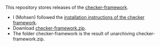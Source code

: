 This repository stores releases of the
[checker-framework](http://types.cs.washington.edu/checker-framework/).

- I (Mohsen) followed the [installation instructions of the checker
  framework](http://types.cs.washington.edu/checker-framework/current/checkers-manual.html#installation).
- Download
  [checker-framework.zip](http://types.cs.washington.edu/checker-framework/current/checker-framework.zip).
- The folder checker-framework is the result of unarchiving
  checker-framework.zip.

